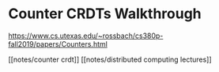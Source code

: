 # Counter CRDTs Walkthrough

https://www.cs.utexas.edu/~rossbach/cs380p-fall2019/papers/Counters.html

[[notes/counter crdt]]
[[notes/distributed computing lectures]]